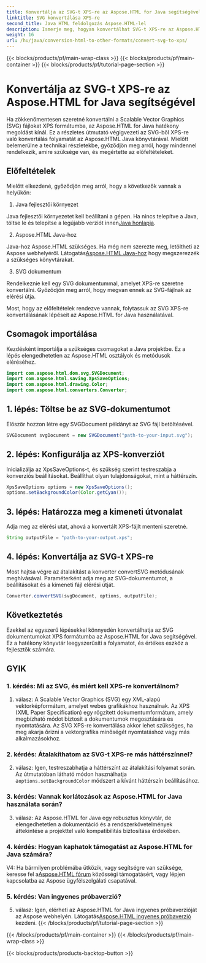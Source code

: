 ```yaml
---
title: Konvertálja az SVG-t XPS-re az Aspose.HTML for Java segítségével
linktitle: SVG konvertálása XPS-re
second_title: Java HTML feldolgozás Aspose.HTML-lel
description: Ismerje meg, hogyan konvertálhat SVG-t XPS-re az Aspose.HTML for Java segítségével. Egyszerű, lépésenkénti útmutató a zökkenőmentes konverziókhoz.
weight: 16
url: /hu/java/conversion-html-to-other-formats/convert-svg-to-xps/
---
```


{{< blocks/products/pf/main-wrap-class >}}
{{< blocks/products/pf/main-container >}}
{{< blocks/products/pf/tutorial-page-section >}}

# Konvertálja az SVG-t XPS-re az Aspose.HTML for Java segítségével


Ha zökkenőmentesen szeretné konvertálni a Scalable Vector Graphics (SVG) fájlokat XPS formátumba, az Aspose.HTML for Java hatékony megoldást kínál. Ez a részletes útmutató végigvezeti az SVG-ből XPS-re való konvertálás folyamatát az Aspose.HTML Java könyvtárával. Mielőtt belemerülne a technikai részletekbe, győződjön meg arról, hogy mindennel rendelkezik, amire szüksége van, és megértette az előfeltételeket.

## Előfeltételek

Mielőtt elkezdené, győződjön meg arról, hogy a következők vannak a helyükön:

1. Java fejlesztői környezet

 Java fejlesztői környezetet kell beállítani a gépen. Ha nincs telepítve a Java, töltse le és telepítse a legújabb verziót innen[Java honlapja](https://www.oracle.com/java/technologies/javase-downloads.html).

2. Aspose.HTML Java-hoz

Java-hoz Aspose.HTML szükséges. Ha még nem szerezte meg, letöltheti az Aspose webhelyéről. Látogatás[Aspose.HTML Java-hoz](https://releases.aspose.com/html/java/) hogy megszerezzék a szükséges könyvtárakat.

3. SVG dokumentum

Rendelkeznie kell egy SVG dokumentummal, amelyet XPS-re szeretne konvertálni. Győződjön meg arról, hogy megvan ennek az SVG-fájlnak az elérési útja.

Most, hogy az előfeltételek rendezve vannak, folytassuk az SVG XPS-re konvertálásának lépéseit az Aspose.HTML for Java használatával.

## Csomagok importálása

Kezdésként importálja a szükséges csomagokat a Java projektbe. Ez a lépés elengedhetetlen az Aspose.HTML osztályok és metódusok eléréséhez.

```java
import com.aspose.html.dom.svg.SVGDocument;
import com.aspose.html.saving.XpsSaveOptions;
import com.aspose.html.drawing.Color;
import com.aspose.html.converters.Converter;
```

## 1. lépés: Töltse be az SVG-dokumentumot

Először hozzon létre egy SVGDocument példányt az SVG fájl betöltésével.

```java
SVGDocument svgDocument = new SVGDocument("path-to-your-input.svg");
```

## 2. lépés: Konfigurálja az XPS-konverziót

Inicializálja az XpsSaveOptions-t, és szükség szerint testreszabja a konverziós beállításokat. Beállíthat olyan tulajdonságokat, mint a háttérszín.

```java
XpsSaveOptions options = new XpsSaveOptions();
options.setBackgroundColor(Color.getCyan());
```

## 3. lépés: Határozza meg a kimeneti útvonalat

Adja meg az elérési utat, ahová a konvertált XPS-fájlt menteni szeretné.

```java
String outputFile = "path-to-your-output.xps";
```

## 4. lépés: Konvertálja az SVG-t XPS-re

Most hajtsa végre az átalakítást a konverter convertSVG metódusának meghívásával. Paraméterként adja meg az SVG-dokumentumot, a beállításokat és a kimeneti fájl elérési útját.

```java
Converter.convertSVG(svgDocument, options, outputFile);
```

## Következtetés

Ezekkel az egyszerű lépésekkel könnyedén konvertálhatja az SVG dokumentumokat XPS formátumba az Aspose.HTML for Java segítségével. Ez a hatékony könyvtár leegyszerűsíti a folyamatot, és értékes eszköz a fejlesztők számára.

## GYIK

### 1. kérdés: Mi az SVG, és miért kell XPS-re konvertálnom?

1. válasz: A Scalable Vector Graphics (SVG) egy XML-alapú vektorképformátum, amelyet webes grafikákhoz használnak. Az XPS (XML Paper Specification) egy rögzített dokumentumformátum, amely megbízható módot biztosít a dokumentumok megosztására és nyomtatására. Az SVG XPS-re konvertálása akkor lehet szükséges, ha meg akarja őrizni a vektorgrafika minőségét nyomtatáshoz vagy más alkalmazásokhoz.

### 2. kérdés: Átalakíthatom az SVG-t XPS-re más háttérszínnel?

 2. válasz: Igen, testreszabhatja a háttérszínt az átalakítási folyamat során. Az útmutatóban látható módon használhatja a`options.setBackgroundColor` módszert a kívánt háttérszín beállításához.

### 3. kérdés: Vannak korlátozások az Aspose.HTML for Java használata során?

3. válasz: Az Aspose.HTML for Java egy robusztus könyvtár, de elengedhetetlen a dokumentáció és a rendszerkövetelmények áttekintése a projekttel való kompatibilitás biztosítása érdekében.

### 4. kérdés: Hogyan kaphatok támogatást az Aspose.HTML for Java számára?

 V4: Ha bármilyen problémába ütközik, vagy segítségre van szüksége, keresse fel a[Aspose.HTML fórum](https://forum.aspose.com/) közösségi támogatásért, vagy lépjen kapcsolatba az Aspose ügyfélszolgálati csapatával.

### 5. kérdés: Van ingyenes próbaverzió?

 5. válasz: Igen, elérheti az Aspose.HTML for Java ingyenes próbaverzióját az Aspose webhelyén. Látogatás[Aspose.HTML ingyenes próbaverzió](https://releases.aspose.com/) kezdeni.
{{< /blocks/products/pf/tutorial-page-section >}}

{{< /blocks/products/pf/main-container >}}
{{< /blocks/products/pf/main-wrap-class >}}

{{< blocks/products/products-backtop-button >}}

